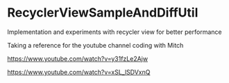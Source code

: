 # RecyclerViewSampleAndDiffUtil
Implementation and experiments with recycler view for better performance 

Taking a reference for the youtube channel coding with Mitch 

https://www.youtube.com/watch?v=y31fzLe2Ajw

https://www.youtube.com/watch?v=xSL_lSDVxnQ
